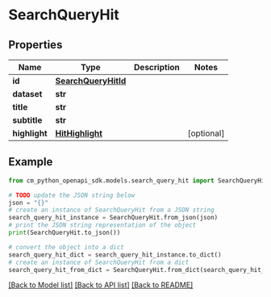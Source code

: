 # SearchQueryHit


## Properties

Name | Type | Description | Notes
------------ | ------------- | ------------- | -------------
**id** | [**SearchQueryHitId**](SearchQueryHitId.md) |  | 
**dataset** | **str** |  | 
**title** | **str** |  | 
**subtitle** | **str** |  | 
**highlight** | [**HitHighlight**](HitHighlight.md) |  | [optional] 

## Example

```python
from cm_python_openapi_sdk.models.search_query_hit import SearchQueryHit

# TODO update the JSON string below
json = "{}"
# create an instance of SearchQueryHit from a JSON string
search_query_hit_instance = SearchQueryHit.from_json(json)
# print the JSON string representation of the object
print(SearchQueryHit.to_json())

# convert the object into a dict
search_query_hit_dict = search_query_hit_instance.to_dict()
# create an instance of SearchQueryHit from a dict
search_query_hit_from_dict = SearchQueryHit.from_dict(search_query_hit_dict)
```
[[Back to Model list]](../README.md#documentation-for-models) [[Back to API list]](../README.md#documentation-for-api-endpoints) [[Back to README]](../README.md)


